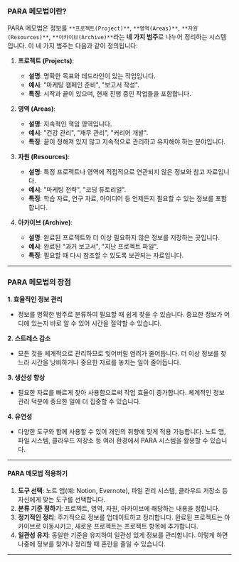 
### PARA 메모법이란?

PARA 메모법은 정보를 `**프로젝트(Project)**`, `**영역(Areas)**`, `**자원(Resources)**`, `**아카이브(Archive)**`라는 **네 가지 범주**로 나누어 정리하는 시스템입니다. 이 네 가지 범주는 다음과 같이 정의됩니다:

1. **프로젝트 (Projects)**:
   - **설명**: 명확한 목표와 데드라인이 있는 작업입니다.
   - **예시**: "마케팅 캠페인 준비", "보고서 작성".
   - **특징**: 시작과 끝이 있으며, 현재 진행 중인 작업들을 포함합니다.

2. **영역 (Areas)**:
   - **설명**: 지속적인 책임 영역입니다.
   - **예시**: "건강 관리", "재무 관리", "커리어 개발".
   - **특징**: 끝이 정해져 있지 않고 지속적으로 관리하고 유지해야 하는 분야입니다.

3. **자원 (Resources)**:
   - **설명**: 특정 프로젝트나 영역에 직접적으로 연관되지 않은 정보와 참고 자료입니다.
   - **예시**: "마케팅 전략", "코딩 튜토리얼".
   - **특징**: 학습 자료, 연구 자료, 아이디어 등 언제든지 필요할 수 있는 정보를 포함합니다.

4. **아카이브 (Archive)**:
   - **설명**: 완료된 프로젝트와 더 이상 필요하지 않은 정보를 저장하는 곳입니다.
   - **예시**: 완료된 "과거 보고서", "지난 프로젝트 파일".
   - **특징**: 필요할 때 다시 참조할 수 있도록 보관되는 자료입니다.

---
### PARA 메모법의 장점

**1. 효율적인 정보 관리**
   - 정보를 명확한 범주로 분류하여 필요할 때 쉽게 찾을 수 있습니다. 중요한 정보가 어디에 있는지 바로 알 수 있어 시간을 절약할 수 있습니다.

**2. 스트레스 감소**
   - 모든 것을 체계적으로 관리하므로 잊어버릴 염려가 줄어듭니다. 더 이상 정보를 찾느라 시간을 낭비하거나 중요한 자료를 놓치는 일이 줄어듭니다.

**3. 생산성 향상**
   - 필요한 자료를 빠르게 찾아 사용함으로써 작업 효율이 증가합니다. 체계적인 정보 관리 덕분에 중요한 일에 더 집중할 수 있습니다.

**4. 유연성**
   - 다양한 도구와 함께 사용할 수 있어 개인의 취향에 맞게 적용 가능합니다. 노트 앱, 파일 시스템, 클라우드 저장소 등 여러 환경에서 PARA 시스템을 활용할 수 있습니다.

---

#### PARA 메모법 적용하기

1. **도구 선택**: 노트 앱(예: Notion, Evernote), 파일 관리 시스템, 클라우드 저장소 등 자신에게 맞는 도구를 선택합니다.
2. **분류 기준 정하기**: 프로젝트, 영역, 자원, 아카이브에 해당하는 내용을 정합니다.
3. **정기적인 정리**: 주기적으로 정보를 업데이트하고 정리합니다. 완료된 프로젝트는 아카이브로 이동시키고, 새로운 프로젝트는 프로젝트 항목에 추가합니다.
4. **일관성 유지**: 동일한 기준을 유지하여 일관성 있게 정보를 관리합니다. 이렇게 하면 나중에 정보를 찾거나 정리할 때 혼란을 줄일 수 있습니다.

---
